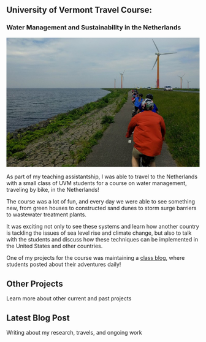 ## University of Vermont Travel Course:
### Water Management and Sustainability in the Netherlands

![Netherlands](/assets/netherlands.jpg)

As part of my teaching assistantship, I was able to travel to the Netherlands with a small class of UVM students for a course on water management, traveling by bike, in the Netherlands!

The course was a lot of fun, and every day we were able to see something new, from green houses to constructed sand dunes to storm surge barriers to wastewater treatment plants.

It was exciting not only to see these systems and learn how another country is tackling the issues of sea level rise and climate change, but also to talk with the students and discuss how these techniques can be implemented in the United States and other countries.

One of my projects for the course was maintaining a [class blog](http://blog.uvm.edu/netherlands/), where students posted about their adventures daily!

<div class="card" id="card-allarmwater" style="cursor: pointer;" onClick="window.location='/work';">
    <div class="card-container">
    <h2>Other Projects</h2>
    <p>Learn more about other current and past projects</p>
  </div>
</div>
<div class="card" id="card-blog" style="cursor: pointer;" onClick="window.open('https://medium.com/@holdensparacino/latest', '_blank')">
    <div class="card-container">
    <h2>Latest Blog Post</h2>
    <p>Writing about my research, travels, and ongoing work</p>
  </div>
</div>
